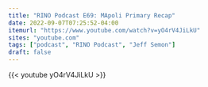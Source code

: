 ```yaml
---
title: "RINO Podcast E69: MApoli Primary Recap"
date: 2022-09-07T07:25:52-04:00
itemurl: "https://www.youtube.com/watch?v=yO4rV4JiLkU"
sites: "youtube.com"
tags: ["podcast", "RINO Podcast", "Jeff Semon"]
draft: false
---
```


{{< youtube yO4rV4JiLkU >}}

